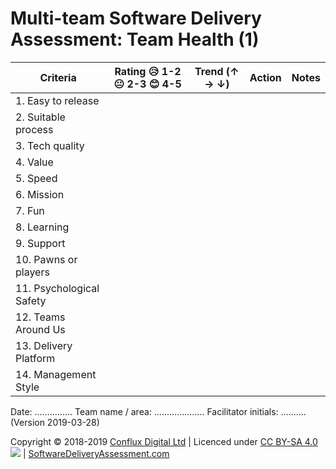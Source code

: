 # Multi-team Software Delivery Assessment: Team Health (1)

| **Criteria**              | **Rating 😥 1-2 😐 2-3 😊 4-5** | **Trend (↑ → ↓)** | **Action** | **Notes** |
| ------------------------- | ---------------------------- | ----------------- | ---------- | --------- |
| 1\. Easy to release       |                              |                   |            |           |
| 2\. Suitable process      |                              |                   |            |           |
| 3\. Tech quality          |                              |                   |            |           |
| 4\. Value                 |                              |                   |            |           |
| 5\. Speed                 |                              |                   |            |           |
| 6\. Mission               |                              |                   |            |           |
| 7\. Fun                   |                              |                   |            |           |
| 8\. Learning              |                              |                   |            |           |
| 9\. Support               |                              |                   |            |           |
| 10\. Pawns or players     |                              |                   |            |           |
| 11\. Psychological Safety |                              |                   |            |           |
| 12\. Teams Around Us      |                              |                   |            |           |
| 13\. Delivery Platform    |                              |                   |            |           |
| 14\. Management Style     |                              |                   |            |           |

Date: ............... Team name / area: .................... Facilitator initials: .......... (Version 2019-03-28)

Copyright © 2018-2019 [Conflux Digital Ltd](https://confluxdigital.net/) | Licenced under [CC BY-SA 4.0](https://creativecommons.org/licenses/by-sa/4.0/) ![](https://licensebuttons.net/l/by-sa/3.0/88x31.png) | [SoftwareDeliveryAssessment.com](http://SoftwareDeliveryAssessment.com/)
